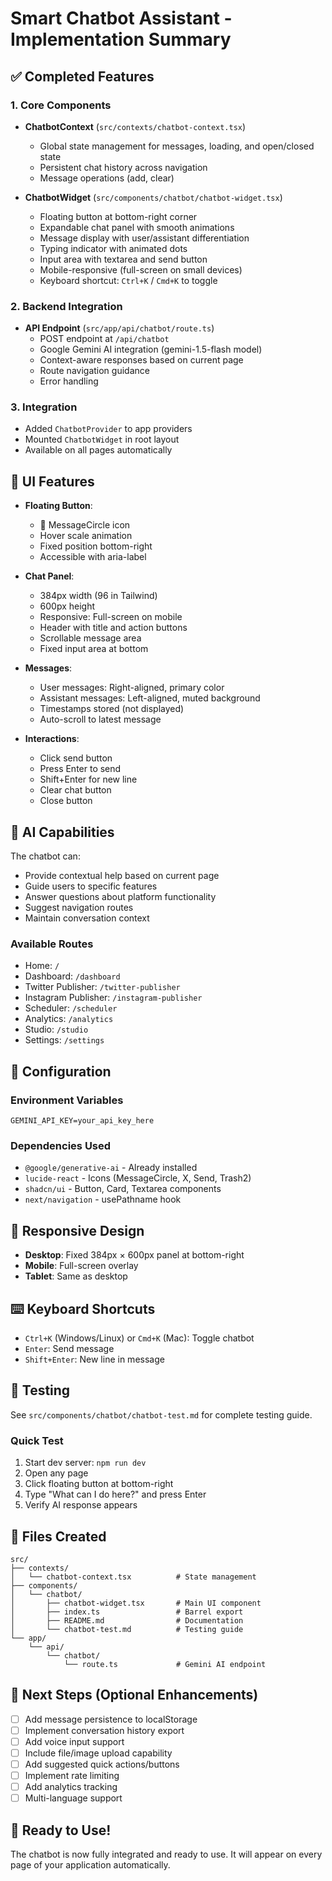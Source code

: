 # Smart Chatbot Assistant - Implementation Summary

## ✅ Completed Features

### 1. Core Components
- **ChatbotContext** (`src/contexts/chatbot-context.tsx`)
  - Global state management for messages, loading, and open/closed state
  - Persistent chat history across navigation
  - Message operations (add, clear)

- **ChatbotWidget** (`src/components/chatbot/chatbot-widget.tsx`)
  - Floating button at bottom-right corner
  - Expandable chat panel with smooth animations
  - Message display with user/assistant differentiation
  - Typing indicator with animated dots
  - Input area with textarea and send button
  - Mobile-responsive (full-screen on small devices)
  - Keyboard shortcut: `Ctrl+K` / `Cmd+K` to toggle

### 2. Backend Integration
- **API Endpoint** (`src/app/api/chatbot/route.ts`)
  - POST endpoint at `/api/chatbot`
  - Google Gemini AI integration (gemini-1.5-flash model)
  - Context-aware responses based on current page
  - Route navigation guidance
  - Error handling

### 3. Integration
- Added `ChatbotProvider` to app providers
- Mounted `ChatbotWidget` in root layout
- Available on all pages automatically

## 🎨 UI Features

- **Floating Button**: 
  - 💬 MessageCircle icon
  - Hover scale animation
  - Fixed position bottom-right
  - Accessible with aria-label

- **Chat Panel**:
  - 384px width (96 in Tailwind)
  - 600px height
  - Responsive: Full-screen on mobile
  - Header with title and action buttons
  - Scrollable message area
  - Fixed input area at bottom

- **Messages**:
  - User messages: Right-aligned, primary color
  - Assistant messages: Left-aligned, muted background
  - Timestamps stored (not displayed)
  - Auto-scroll to latest message

- **Interactions**:
  - Click send button
  - Press Enter to send
  - Shift+Enter for new line
  - Clear chat button
  - Close button

## 🤖 AI Capabilities

The chatbot can:
- Provide contextual help based on current page
- Guide users to specific features
- Answer questions about platform functionality
- Suggest navigation routes
- Maintain conversation context

### Available Routes
- Home: `/`
- Dashboard: `/dashboard`
- Twitter Publisher: `/twitter-publisher`
- Instagram Publisher: `/instagram-publisher`
- Scheduler: `/scheduler`
- Analytics: `/analytics`
- Studio: `/studio`
- Settings: `/settings`

## 🔧 Configuration

### Environment Variables
```env
GEMINI_API_KEY=your_api_key_here
```

### Dependencies Used
- `@google/generative-ai` - Already installed
- `lucide-react` - Icons (MessageCircle, X, Send, Trash2)
- `shadcn/ui` - Button, Card, Textarea components
- `next/navigation` - usePathname hook

## 📱 Responsive Design

- **Desktop**: Fixed 384px × 600px panel at bottom-right
- **Mobile**: Full-screen overlay
- **Tablet**: Same as desktop

## ⌨️ Keyboard Shortcuts

- `Ctrl+K` (Windows/Linux) or `Cmd+K` (Mac): Toggle chatbot
- `Enter`: Send message
- `Shift+Enter`: New line in message

## 🧪 Testing

See `src/components/chatbot/chatbot-test.md` for complete testing guide.

### Quick Test
1. Start dev server: `npm run dev`
2. Open any page
3. Click floating button at bottom-right
4. Type "What can I do here?" and press Enter
5. Verify AI response appears

## 📁 Files Created

```
src/
├── contexts/
│   └── chatbot-context.tsx          # State management
├── components/
│   └── chatbot/
│       ├── chatbot-widget.tsx       # Main UI component
│       ├── index.ts                 # Barrel export
│       ├── README.md                # Documentation
│       └── chatbot-test.md          # Testing guide
└── app/
    └── api/
        └── chatbot/
            └── route.ts             # Gemini AI endpoint
```

## 🚀 Next Steps (Optional Enhancements)

- [ ] Add message persistence to localStorage
- [ ] Implement conversation history export
- [ ] Add voice input support
- [ ] Include file/image upload capability
- [ ] Add suggested quick actions/buttons
- [ ] Implement rate limiting
- [ ] Add analytics tracking
- [ ] Multi-language support

## 🎉 Ready to Use!

The chatbot is now fully integrated and ready to use. It will appear on every page of your application automatically.
